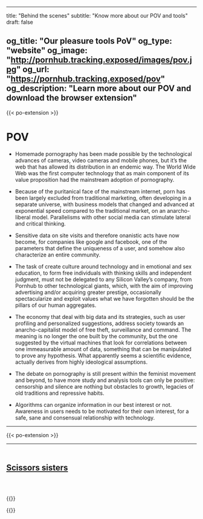 
---
title: "Behind the scenes"
subtitle: "Know more about our POV and tools"
draft: false

og_title: "Our pleasure tools PoV"
og_type: "website"
og_image: "http://pornhub.tracking.exposed/images/pov.jpg"
og_url: "https://pornhub.tracking.exposed/pov"
og_description: "Learn more about our POV and download the browser extension"
---

{{< po-extension >}}

# POV


+ Homemade pornography has been made possible by the technological advances of cameras, video cameras and mobile phones, but it’s the web that has allowed its distribution in an endemic way. The World Wide Web was the first computer technology that as main component of its value proposition had the mainstream adoption of pornography.

+ Because of the puritanical face of the mainstream internet, porn has been largely excluded from traditional marketing, often developing in a separate universe, with business models that changed and advanced at exponential speed compared to the traditional market, on an anarcho-liberal model. Parallelisms with other social media can stimulate lateral and critical thinking.

+ Sensitive data on site visits and therefore onanistic acts have now become, for companies like google and facebook, one of the parameters that define the uniqueness of a user, and somehow also characterize an entire community.

+ The task of create culture around technology and in emotional and sex education, to form free individuals with thinking skills and independent judgment, must not be delegated to any Silicon Valley’s company, from Pornhub to other technological giants, which, with the aim of improving advertising and/or acquiring greater prestige, occasionally spectacularize and exploit values what we have forgotten should be the pillars of our human aggregates.

+ The economy that deal with big data and its strategies, such as user profiling and personalized suggestions, address society towards an anarcho-capitalist model of free theft, surveillance and command. The meaning is no longer the one built by the community, but the one suggested by the virtual machines that look for correlations between one immeasurable amount of data, something that can be manipulated to prove any hypothesis. What apparently seems a scientific evidence, actually derives from highly ideological assumptions.

+ The debate on pornography is still present within the feminist movement and beyond, to have more study and analysis tools can only be positive: censorship and silence are nothing but obstacles to growth, legacies of old traditions and repressive habits.

+ Algorithms can organize information in our best interest or not. Awareness in users needs to be motivated for their own interest, for a safe, sane and consensual relationship with technology.

---

{{< po-extension >}}

---

<h2 class="text-center" style="color:#f99500; padding-top: 1em";> <a href="https://tracking.exposed/connect/">Scissors sisters </a> </h2>

<div class="card-group" style="padding-top: 2em">

  {{<trexproj
      href="https://facebook.tracking.exposed"
      desc="Analyze the Facebook algorithm by compare your informative experience; Reuse the data in creative ways"
      suffix="facebook.svg"
      bgcolor="#3b5898" >}}

  {{<trexproj
      href="https://youtube.tracking.exposed"
      desc="Anyone has a unique list of recommended videos. Compare with your friends or join experiment group"
      suffix="youtube.svg" >}}

</div>
